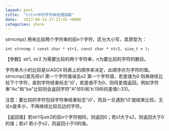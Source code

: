 ```yaml
---
layout: post
title:  "C/C++中的字符串处理函数"
date:   2017-09-14 17:27:45 +0800
categories: share
---
```


strncmp() 用来比较两个字符串的前n个字符，区分大小写，其原型为：

`int strncmp ( const char * str1, const char * str2, size_t n );`

【参数】str1, str2 为需要比较的两个字符串，n为要比较的字符的数目。

字符串大小的比较是以ASCII 码表上的顺序来决定，此顺序亦为字符的值。strncmp()首先将s1 第一个字符值减去s2 第一个字符值，若差值为0 则再继续比较下个字符，直到字符结束标志'\0'，若差值不为0，则将差值返回。例如字符串"Ac"和"ba"比较则会返回字符"A"(65)和'b'(98)的差值(-33)。

注意：要比较的字符包括字符串结束标志'\0'，而且一旦遇到'\0'就结束比较，无论n是多少，不再继续比较后边的字符。

【返回值】若str1与str2的前n个字符相同，则返回0；若s1大于s2，则返回大于0的值；若s1 若小于s2，则返回小于0的值。



